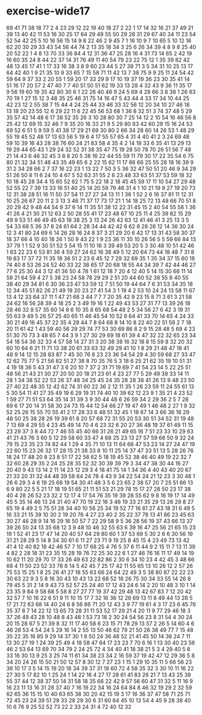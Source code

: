 # exercise-wide17
69
41
71
38
18
77
2
4
23
29
12
22
19
40
18
27
2
22
1
17
14
32
16
21
37
49
21
39
13
40
42
11
53
16
30
25
17
64
29
49
55
50
29
28
31
29
67
40
34
11
23
54
52
54
42
25
5
10
16
56
15
14
9
8
22
46
2
9
45
7
1
16
10
9
7
10
65
5
10
12
16
62
20
30
29
33
43
54
56
44
74
2
13
35
18
34
3
25
6
26
34
39
4
8
9
8
25
40
20
52
22
1
4
8
13
70
33
36
84
4
12
31
36
47
25
28
16
4
31
73
14
65
2
42
19
16
60
35
24
8
44
22
37
14
31
76
49
11
40
54
79
23
22
75
12
1
35
39
82
42
48
13
45
17
41
1
17
33
16
38
3
8
9
60
23
44
5
27
39
71
3
5
34
31
10
25
13
17
64
42
40
1
9
21
35
10
9
33
65
7
15
58
71
11
42
13
7
38
75
9
9
25
11
24
54
42
59
64
9
37
33
2
20
55
1
59
20
17
33
29
9
17
10
19
37
19
36
23
30
35
41
14
51
16
17
20
57
2
47
40
7
7
40
51
50
51
62
19
33
13
28
4
32
43
9
36
11
35
17
9
56
19
60
19
35
42
80
30
6
1
22
26
40
46
9
24
5
69
4
29
66
3
8
38
1
26
63
70
19
1
27
15
12
3
48
35
25
46
31
75
14
16
47
5
43
44
4
33
17
34
10
44
25
42
23
12
2
55
38
7
15
44
4
24
25
44
33
46
33
32
56
12
20
34
10
27
46
18
13
18
20
23
55
12
6
29
22
11
6
22
45
56
53
68
1
36
8
32
51
3
74
37
48
5
29
35
57
42
14
48
6
17
38
52
35
26
3
10
28
80
30
7
25
14
12
2
10
54
16
46
56
8
25
42
12
69
15
32
46
7
9
35
20
16
33
21
9
5
29
80
83
42
60
29
15
16
24
53
69
52
6
51
5
9
59
5
41
38
17
29
21
69
30
80
2
66
34
28
60
14
26
53
1
48
29
55
19
45
52
48
17
13
63
56
5
19
6
4
17
55
57
65
4
31
4
40
41
2
3
24
69
48
59
10
39
16
43
28
38
76
60
24
21
83
58
4
35
4
2
14
18
33
6
35
41
13
29
13
19
29
44
65
43
1
29
24
32
52
31
38
35
47
75
19
28
50
78
70
26
51
56
7
48
21
14
43
6
46
32
45
3
8
8
20
5
38
16
22
44
55
59
11
79
30
17
22
35
54
6
75
80
21
32
34
51
46
43
35
49
65
6
2
22
15
62
11
17
66
66
25
55
28
18
16
39
9
31
2
34
28
66
2
7
37
16
22
23
1
13
22
7
50
3
5
36
32
47
50
51
20
46
9
34
29
51
26
50
8
11
6
24
10
4
67
5
52
63
31
55
2
8
23
48
33
63
51
37
53
59
18
32
10
18
45
28
34
4
15
65
52
62
1
75
5
22
18
2
18
45
45
59
17
11
10
54
27
29
48
52
55
22
7
39
13
33
16
51
40
25
14
20
59
79
46
31
4
1
10
21
19
9
27
19
20
73
12
31
38
28
51
16
11
50
37
54
11
27
27
34
13
11
1
36
1
52
2
6
16
37
81
11
12
31
10
25
26
67
20
11
2
3
13
3
46
71
37
17
73
17
21
1
14
18
25
72
13
48
66
70
51
8
20
29
42
9
48
44
54
9
37
6
14
11
35
51
38
12
22
31
45
15
2
40
54
55
58
1
36
41
26
4
21
30
21
12
63
2
50
28
55
41
17
23
48
67
10
25
11
4
25
39
82
15
29
49
9
53
51
46
49
45
63
18
38
25
3
13
24
26
42
63
12
41
46
41
3
25
13
3
5
54
33
68
5
36
37
8
24
61
64
2
28
34
44
42
42
6
62
8
28
26
12
14
36
30
24
12
3
41
80
24
69
6
14
26
28
16
24
8
37
3
21
29
20
6
42
17
13
31
43
58
30
37
18
37
66
4
10
40
18
26
1
50
9
43
22
1
9
23
36
11
35
10
26
56
5
5
59
66
84
13
37
79
1
1
52
9
30
51
52
5
54
15
11
10
16
3
39
49
53
20
5
3
30
48
10
51
42
46
1
63
22
23
6
53
81
36
4
59
27
24
62
16
38
49
5
12
20
64
73
44
18
48
7
31
8
19
83
17
37
72
11
35
18
36
51
2
23
6
45
12
7
29
32
69
35
1
35
34
37
15
60
18
74
40
8
53
26
24
52
40
33
22
38
65
17
20
68
18
55
44
34
39
7
42
44
46
27
77
6
25
30
44
3
12
41
36
50
4
78
1
61
12
18
7
20
4
12
40
5
14
15
30
66
11
14
59
21
64
59
4
27
5
38
23
24
58
78
29
29
2
51
20
44
60
52
38
55
8
40
55
38
40
29
34
81
6
30
36
23
47
53
59
12
7
51
50
19
44
64
7
6
31
53
34
35
18
12
34
45
51
82
26
21
49
19
20
23
27
41
54
3
1
19
4
2
53
10
24
24
13
58
11
67
13
4
12
33
64
37
11
1
47
21
68
3
44
7
7
7
20
35
42
9
23
15
8
71
3
61
3
21
58
24
62
16
56
28
39
4
18
25
2
3
49
19
16
1
22
49
43
53
27
31
77
13
39
26
18
28
46
32
8
57
35
60
14
8
6
10
35
8
65
68
54
48
2
5
34
56
27
6
42
3
19
31
55
63
9
49
5
26
57
25
40
65
11
46
45
54
10
52
6
64
41
33
70
14
65
4
24
33
30
21
49
16
45
37
22
35
4
29
44
7
8
64
68
8
14
10
8
22
40
22
51
59
2
7
18
20
11
61
42
1
43
59
40
56
29
29
74
77
53
30
69
86
8
2
9
15
28
48
5
69
4
23
51
30
70
73
3
48
65
7
44
3
9
1
27
30
29
69
18
61
39
4
47
32
22
32
65
23
34
54
18
54
36
32
33
4
57
58
14
27
31
3
20
38
38
16
32
18
8
15
59
8
32
20
32
60
10
64
6
21
11
71
13
38
20
61
33
63
32
49
29
41
10
1
8
29
21
48
47
18
41
48
9
14
12
15
28
83
87
7
45
30
76
8
23
23
36
54
54
29
4
30
59
68
27
33
47
12
62
75
77
5
21
56
82
51
27
38
8
70
35
76
5
3
18
6
25
21
62
35
19
10
51
31
4
19
18
36
5
43
31
47
3
6
20
10
7
37
2
31
71
19
69
7
41
54
23
14
5
22
25
51
48
56
21
43
21
30
27
20
50
20
18
21
23
61
4
23
27
77
5
29
49
39
33
14
11
28
1
34
38
52
22
53
26
37
48
34
25
45
24
35
28
28
38
41
26
13
9
48
23
50
27
40
22
48
35
12
42
62
74
31
60
22
36
2
12
11
35
1
26
23
59
11
24
55
61
13
5
30
54
11
41
27
35
49
19
6
29
19
31
74
40
10
39
62
12
23
9
1
35
21
4
23
52
1
59
27
71
51
53
64
35
14
31
39
3
9
30
44
48
6
26
59
34
2
29
36
2
5
7
28
69
6
17
20
14
31
58
30
24
73
15
44
12
54
66
27
19
47
49
1
46
48
2
27
1
9
32
52
25
26
15
55
70
55
41
2
17
28
33
6
48
51
32
45
1
18
67
14
3
66
36
18
29
48
50
25
38
28
26
19
39
61
8
20
57
68
72
31
55
20
53
30
51
34
52
31
19
48
7
13
69
4
29
55
4
23
45
49
14
70
4
6
23
32
6
20
27
36
48
19
37
61
49
11
15
23
29
37
3
8
44
72
7
46
55
45
40
66
31
26
21
49
65
16
7
51
23
33
10
29
63
41
21
43
76
3
60
5
12
29
58
60
33
47
4
68
25
23
13
27
57
59
66
50
9
32
24
79
15
23
35
23
74
82
44
1
29
4
35
71
10
13
11
64
68
47
53
23
14
27
24
47
19
22
60
15
23
26
32
17
28
15
21
38
33
8
10
11
25
14
37
47
33
51
13
5
28
26
76
18
24
17
48
20
8
23
8
51
17
22
58
62
5
18
19
45
52
38
46
40
49
19
22
32
7
32
60
28
29
35
2
24
25
28
35
52
32
30
39
39
79
3
34
47
38
30
44
16
27
20
40
9
43
13
14
2
11
14
23
12
29
3
4
18
41
75
14
1
34
36
4
40
43
40
20
67
21
33
20
31
32
44
48
39
58
64
24
78
4
43
9
34
22
54
24
21
12
23
3
30
48
1
26
6
29
3
4
6
19
25
68
19
54
30
41
48
3
5
6
23
65
2
38
57
20
7
25
51
66
13
6
9
80
22
5
5
21
17
18
19
51
65
21
11
51
53
21
29
78
15
17
27
28
50
23
17
38
40
4
28
26
52
23
32
2
12
17
4
17
54
76
35
19
39
28
55
62
9
8
16
19
17
14
49
45
5
35
14
46
13
24
31
40
47
70
19
22
16
3
46
19
33
21
35
29
13
26
29
8
27
65
19
4
49
2
5
75
51
28
34
40
10
56
25
34
19
52
77
16
61
27
43
18
31
6
49
5
16
33
21
15
39
10
30
2
19
20
76
4
27
23
40
2
35
22
37
78
13
41
86
23
45
63
30
27
46
28
9
14
16
29
16
50
57
7
22
29
58
9
5
36
28
56
19
37
43
66
13
37
39
26
50
24
13
35
68
12
3
9
48
10
46
32
55
63
6
39
16
47
25
56
21
65
15
23
19
1
52
41
23
17
47
14
20
40
57
64
29
80
60
1
37
53
69
5
30
2
6
6
30
56
19
31
21
28
29
5
14
8
34
30
61
6
11
27
23
71
9
19
25
8
45
15
4
23
49
73
13
42
41
4
12
40
82
18
42
46
57
7
10
17
68
25
4
76
5
37
6
11
44
9
2
15
11
7
13
11
39
4
82
2
28
18
31
23
35
15
28
19
76
72
25
30
22
6
1
27
46
76
16
11
17
49
14
19
10
62
11
20
29
70
17
33
26
49
63
22
82
86
2
30
6
34
10
23
4
42
45
3
48
66
68
4
11
50
23
52
33
78
8
14
5
42
45
7
25
17
42
11
55
65
13
10
26
12
2
57
26
75
53
15
25
1
8
25
26
41
27
18
55
63
66
24
64
22
49
3
5
38
80
87
22
22
23
30
63
22
9
3
5
8
16
30
43
10
43
13
22
68
52
18
26
75
30
34
33
55
14
26
8
79
45
5
31
2
14
9
43
73
52
57
25
24
40
17
12
43
24
6
14
2
20
10
48
3
10
1
14
23
35
9
84
9
58
68
5
58
8
27
27
77
19
37
42
29
48
13
42
67
83
7
12
20
42
32
57
7
10
16
22
6
51
9
11
10
15
17
7
32
16
36
12
26
69
13
11
8
49
44
13
28
5
17
21
72
63
68
14
40
24
6
8
56
86
71
20
12
43
3
9
77
19
61
4
3
17
23
6
45
76
35
37
8
7
14
22
12
13
65
73
28
31
11
53
52
17
29
21
4
20
11
9
77
29
46
18
3
37
26
49
43
28
10
48
8
43
48
1
53
73
18
2
30
24
54
56
23
8
31
54
4
30
24
20
15
28
67
5
21
39
8
32
11
17
40
58
6
23
15
71
78
29
13
57
2
26
5
14
60
4
6
46
28
53
4
54
24
5
29
16
14
2
55
13
50
46
62
79
21
50
26
38
49
77
7
15
48
35
22
35
16
85
9
29
14
37
30
1
8
50
24
36
48
52
21
41
45
50
14
36
24
7
11
13
30
27
19
1
24
39
25
49
4
18
58
47
64
17
23
23
7
70
6
16
1
13
30
40
23
56
46
2
53
64
13
69
70
34
79
2
24
25
72
4
34
40
41
18
38
21
5
3
4
29
40
5
8
33
16
30
13
9
25
3
25
74
11
61
34
38
23
34
2
16
59
37
19
42
47
12
29
36
5
8
34
20
24
26
15
50
21
50
12
57
8
30
12
7
27
23
1
15
1
29
10
35
11
5
66
56
23
36
10
17
3
5
14
15
19
20
18
34
39
37
31
18
60
72
4
58
35
32
3
30
10
11
16
22
27
30
5
17
82
10
1
25
24
1
14
22
16
4
27
17
28
61
41
83
26
21
7
13
43
25
38
55
37
44
12
38
37
50
14
31
58
18
35
66
22
42
9
57
56
60
47
31
32
5
11
16
9
16
23
11
13
16
31
28
37
40
7
16
19
22
34
16
24
64
84
8
46
32
19
29
2
32
59
62
65
36
15
15
10
40
63
65
38
30
20
42
15
19
3
17
16
36
37
47
58
71
25
71
72
45
23
24
39
51
29
33
28
29
30
6
31
60
64
45
10
13
54
4
45
9
28
38
40
10
6
76
9
25
52
52
73
22
2
33
24
31
4
72
40
12
32
